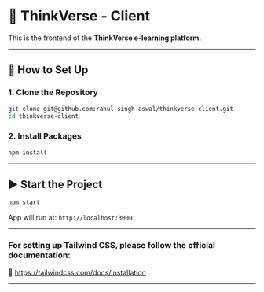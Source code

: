 # 📘 ThinkVerse - Client

This is the frontend of the **ThinkVerse e-learning platform**.

---

## 🔧 How to Set Up

### 1. Clone the Repository

```bash
git clone git@github.com:rahul-singh-aswal/thinkverse-client.git
cd thinkverse-client
```

### 2. Install Packages

```bash
npm install
```



---

## ▶️ Start the Project

```bash
npm start
```

App will run at: `http://localhost:3000`

---
### For setting up Tailwind CSS, please follow the official documentation:
🔗 https://tailwindcss.com/docs/installation

---